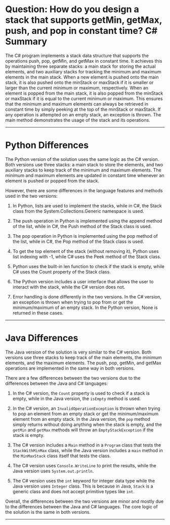 # Question: How do you design a stack that supports getMin, getMax, push, and pop in constant time? C# Summary

The C# program implements a stack data structure that supports the operations push, pop, getMin, and getMax in constant time. It achieves this by maintaining three separate stacks: a main stack for storing the actual elements, and two auxiliary stacks for tracking the minimum and maximum elements in the main stack. When a new element is pushed onto the main stack, it is also pushed onto the minStack or maxStack if it is smaller or larger than the current minimum or maximum, respectively. When an element is popped from the main stack, it is also popped from the minStack or maxStack if it is equal to the current minimum or maximum. This ensures that the minimum and maximum elements can always be retrieved in constant time by simply peeking at the top of the minStack or maxStack. If any operation is attempted on an empty stack, an exception is thrown. The main method demonstrates the usage of the stack and its operations.

---

# Python Differences

The Python version of the solution uses the same logic as the C# version. Both versions use three stacks: a main stack to store the elements, and two auxiliary stacks to keep track of the minimum and maximum elements. The minimum and maximum elements are updated in constant time whenever an element is pushed or popped from the stack.

However, there are some differences in the language features and methods used in the two versions:

1. In Python, lists are used to implement the stacks, while in C#, the Stack class from the System.Collections.Generic namespace is used.

2. The push operation in Python is implemented using the append method of the list, while in C#, the Push method of the Stack class is used.

3. The pop operation in Python is implemented using the pop method of the list, while in C#, the Pop method of the Stack class is used.

4. To get the top element of the stack (without removing it), Python uses list indexing with -1, while C# uses the Peek method of the Stack class.

5. Python uses the built-in len function to check if the stack is empty, while C# uses the Count property of the Stack class.

6. The Python version includes a user interface that allows the user to interact with the stack, while the C# version does not.

7. Error handling is done differently in the two versions. In the C# version, an exception is thrown when trying to pop from or get the minimum/maximum of an empty stack. In the Python version, None is returned in these cases.

---

# Java Differences

The Java version of the solution is very similar to the C# version. Both versions use three stacks to keep track of the main elements, the minimum elements, and the maximum elements. The push, pop, getMin, and getMax operations are implemented in the same way in both versions.

There are a few differences between the two versions due to the differences between the Java and C# languages:

1. In the C# version, the `Count` property is used to check if a stack is empty, while in the Java version, the `isEmpty` method is used.

2. In the C# version, an `InvalidOperationException` is thrown when trying to pop an element from an empty stack or get the minimum/maximum element from an empty stack. In the Java version, the `pop` method simply returns without doing anything when the stack is empty, and the `getMin` and `getMax` methods will throw an `EmptyStackException` if the stack is empty.

3. The C# version includes a `Main` method in a `Program` class that tests the `StackWithMinMax` class, while the Java version includes a `main` method in the `MinMaxStack` class itself that tests the class.

4. The C# version uses `Console.WriteLine` to print the results, while the Java version uses `System.out.println`.

5. The C# version uses the `int` keyword for integer data type while the Java version uses `Integer` class. This is because in Java, `Stack` is a generic class and does not accept primitive types like `int`. 

Overall, the differences between the two versions are minor and mostly due to the differences between the Java and C# languages. The core logic of the solution is the same in both versions.

---
